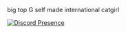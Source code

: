big top G
self made international catgirl

[![Discord Presence](https://lanyard.cnrad.dev/api/890665103421214720)](https://discord.com/users/890665103421214720)
